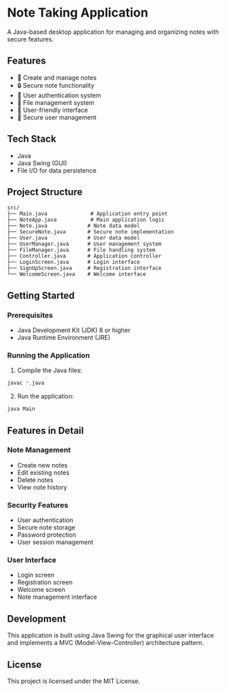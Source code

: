 # Note Taking Application

A Java-based desktop application for managing and organizing notes with secure features.

## Features

- 📝 Create and manage notes
- 🔒 Secure note functionality
- 👤 User authentication system
- 💾 File management system
- 🎨 User-friendly interface
- 🔐 Secure user management

## Tech Stack

- Java
- Java Swing (GUI)
- File I/O for data persistence

## Project Structure

```
src/
├── Main.java              # Application entry point
├── NoteApp.java           # Main application logic
├── Note.java             # Note data model
├── SecureNote.java       # Secure note implementation
├── User.java             # User data model
├── UserManager.java      # User management system
├── FileManager.java      # File handling system
├── Controller.java       # Application controller
├── LoginScreen.java      # Login interface
├── SignUpScreen.java     # Registration interface
└── WelcomeScreen.java    # Welcome interface
```

## Getting Started

### Prerequisites

- Java Development Kit (JDK) 8 or higher
- Java Runtime Environment (JRE)

### Running the Application

1. Compile the Java files:
```bash
javac *.java
```

2. Run the application:
```bash
java Main
```

## Features in Detail

### Note Management
- Create new notes
- Edit existing notes
- Delete notes
- View note history

### Security Features
- User authentication
- Secure note storage
- Password protection
- User session management

### User Interface
- Login screen
- Registration screen
- Welcome screen
- Note management interface

## Development

This application is built using Java Swing for the graphical user interface and implements a MVC (Model-View-Controller) architecture pattern.

## License

This project is licensed under the MIT License. 